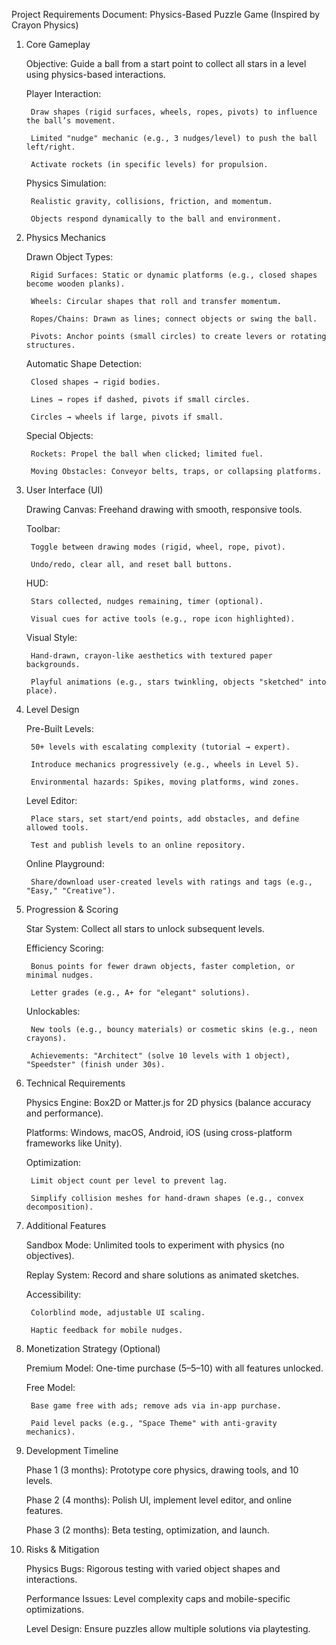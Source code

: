 Project Requirements Document: Physics-Based Puzzle Game (Inspired by Crayon Physics)
1. Core Gameplay

    Objective: Guide a ball from a start point to collect all stars in a level using physics-based interactions.

    Player Interaction:

        Draw shapes (rigid surfaces, wheels, ropes, pivots) to influence the ball’s movement.

        Limited "nudge" mechanic (e.g., 3 nudges/level) to push the ball left/right.

        Activate rockets (in specific levels) for propulsion.

    Physics Simulation:

        Realistic gravity, collisions, friction, and momentum.

        Objects respond dynamically to the ball and environment.

2. Physics Mechanics

    Drawn Object Types:

        Rigid Surfaces: Static or dynamic platforms (e.g., closed shapes become wooden planks).

        Wheels: Circular shapes that roll and transfer momentum.

        Ropes/Chains: Drawn as lines; connect objects or swing the ball.

        Pivots: Anchor points (small circles) to create levers or rotating structures.

    Automatic Shape Detection:

        Closed shapes → rigid bodies.

        Lines → ropes if dashed, pivots if small circles.

        Circles → wheels if large, pivots if small.

    Special Objects:

        Rockets: Propel the ball when clicked; limited fuel.

        Moving Obstacles: Conveyor belts, traps, or collapsing platforms.

3. User Interface (UI)

    Drawing Canvas: Freehand drawing with smooth, responsive tools.

    Toolbar:

        Toggle between drawing modes (rigid, wheel, rope, pivot).

        Undo/redo, clear all, and reset ball buttons.

    HUD:

        Stars collected, nudges remaining, timer (optional).

        Visual cues for active tools (e.g., rope icon highlighted).

    Visual Style:

        Hand-drawn, crayon-like aesthetics with textured paper backgrounds.

        Playful animations (e.g., stars twinkling, objects "sketched" into place).

4. Level Design

    Pre-Built Levels:

        50+ levels with escalating complexity (tutorial → expert).

        Introduce mechanics progressively (e.g., wheels in Level 5).

        Environmental hazards: Spikes, moving platforms, wind zones.

    Level Editor:

        Place stars, set start/end points, add obstacles, and define allowed tools.

        Test and publish levels to an online repository.

    Online Playground:

        Share/download user-created levels with ratings and tags (e.g., "Easy," "Creative").

5. Progression & Scoring

    Star System: Collect all stars to unlock subsequent levels.

    Efficiency Scoring:

        Bonus points for fewer drawn objects, faster completion, or minimal nudges.

        Letter grades (e.g., A+ for "elegant" solutions).

    Unlockables:

        New tools (e.g., bouncy materials) or cosmetic skins (e.g., neon crayons).

        Achievements: "Architect" (solve 10 levels with 1 object), "Speedster" (finish under 30s).

6. Technical Requirements

    Physics Engine: Box2D or Matter.js for 2D physics (balance accuracy and performance).

    Platforms: Windows, macOS, Android, iOS (using cross-platform frameworks like Unity).

    Optimization:

        Limit object count per level to prevent lag.

        Simplify collision meshes for hand-drawn shapes (e.g., convex decomposition).

7. Additional Features

    Sandbox Mode: Unlimited tools to experiment with physics (no objectives).

    Replay System: Record and share solutions as animated sketches.

    Accessibility:

        Colorblind mode, adjustable UI scaling.

        Haptic feedback for mobile nudges.

8. Monetization Strategy (Optional)

    Premium Model: One-time purchase (5–5–10) with all features unlocked.

    Free Model:

        Base game free with ads; remove ads via in-app purchase.

        Paid level packs (e.g., "Space Theme" with anti-gravity mechanics).

9. Development Timeline

    Phase 1 (3 months): Prototype core physics, drawing tools, and 10 levels.

    Phase 2 (4 months): Polish UI, implement level editor, and online features.

    Phase 3 (2 months): Beta testing, optimization, and launch.

10. Risks & Mitigation

    Physics Bugs: Rigorous testing with varied object shapes and interactions.

    Performance Issues: Level complexity caps and mobile-specific optimizations.

    Level Design: Ensure puzzles allow multiple solutions via playtesting.